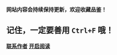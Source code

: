 
**网站内容会持续保持更新，欢迎收藏品鉴！**

## 记住，一定要善用 `Ctrl+F` 哦！

[**联系作者**](https://github.com/Lxzz24)
[**开启阅读**](README.md)


<!-- 背景图片 -->

<!-- ![](_media/bg.png) -->

<!-- 背景色 -->

<!-- ![color](#f0f0f0) -->


